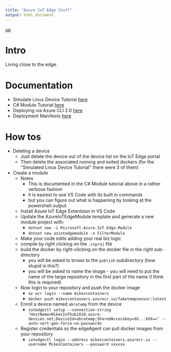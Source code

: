 ```yaml
---
title: "Azure IoT Edge Stuff"
output: html_document
---
```

[up](https://mikewise2718.github.io/markdowndocs/)

# Intro
Living close to the edge.

# Documentation
  - Simulate Linux Device Tutorial [here](https://docs.microsoft.com/en-us/azure/iot-edge/tutorial-simulate-device-linux)
  - C# Module Tutorial [here](https://docs.microsoft.com/en-us/azure/iot-edge/tutorial-csharp-module)
  - Deploying via Azure CLI 2.0 [here](https://docs.microsoft.com/en-us/azure/iot-edge/tutorial-create-deployment-with-cli-iot-extension)
  - Deployment Manifests [here](https://docs.microsoft.com/en-us/azure/iot-edge/module-composition)


# How tos
  - Deleting a device
     - Just delete the device out of the device list on the IoT Edge portal
     - Then delete the associated running and exited dockers (for the "Simulated Linux Device Tutorial" there were 3 of them)
  - Create a module 
     - Notes
        - This is documented in the C# Module tutorial above in a rather verbose fashion
        - it is easiest to use VS Code with its built in commands
        - but you can figure out what is happening by looking at the powershell output
     - Install Azure IoT Edge Extentsion in VS Code
     - Update the AzureIoTEdgeModule template and generate a new module project with: 
        - `dotnet new -i Microsoft.Azure.IoT.Edge.Module` 
        - `dotnet new aziotedgemodule -n FilterModule`
     - Make your code edits adding your real biz logic
     - compile by right clicking on the `.csproj` file
     - build the docker by right-clicking on the docker file in the right sub-directory
        - you will be asked to brows to the `publish` subdirectory (how stupid is this?)
        - you will be asked to name the image - you will need to put the name of the targe repository in the first part of the name (I think this is required)
     - Now login to your repository and push the docker image
        - `az acr login --name mikescontainers`
        - `docker push mikescontainers.azurecr.io/faketempsensor:latest`
     - Enroll a device named `abratemp` from the device
        - `iotedgectl setup --connection-string "HostName=MikesIoThub1618.azure-devices.net;DeviceId=abratemp;SharedAccessKey=XX...XXX==" --auto-cert-gen-force-no-passwords`
     - Register credentials so the edgeAgent can pull docker images from your repository
        - `iotedgectl login --address mikescontainers.azurecr.io --username MikesContainers --password xxxxxx`

